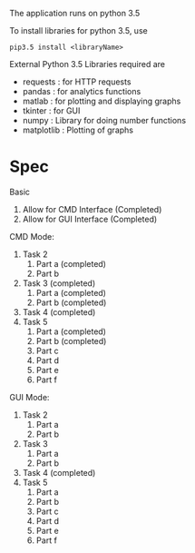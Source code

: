 The application runs on python 3.5

To install libraries for python 3.5, use
```
pip3.5 install <libraryName>
```

External Python 3.5 Libraries required are
- requests : for HTTP requests
- pandas : for analytics functions
- matlab : for plotting and displaying graphs
- tkinter : for GUI
- numpy : Library for doing number functions
- matplotlib : Plotting of graphs

Spec
===

Basic
1. Allow for CMD Interface (Completed)
2. Allow for GUI Interface (Completed)

CMD Mode:
1. Task 2
    1. Part a (completed)
    2. Part b
2. Task 3 (completed)
    1. Part a (completed)
    2. Part b (completed)
3. Task 4 (completed)
4. Task 5
    1. Part a (completed)
    2. Part b (completed)
    3. Part c
    4. Part d
    5. Part e
    6. Part f

GUI Mode:
1. Task 2
    1. Part a
    2. Part b
2. Task 3
    1. Part a
    2. Part b
3. Task 4 (completed)
4. Task 5
    1. Part a
    2. Part b
    3. Part c
    4. Part d
    5. Part e
    6. Part f